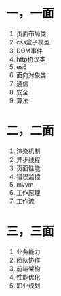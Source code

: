 # 一，一面

1. 页面布局类
2. css盒子模型
3. DOM事件
4. http协议类
5. es6
6. 面向对象类
7. 通信
8. 安全
9. 算法

# 二，二面

1. 渲染机制
2. 异步线程
3. 页面性能
4. 错误监控
5. mvvm
6. 工作原理
7. 工作流

# 三，三面

1. 业务能力
2. 团队协作
3. 前端架构
4. 性能优化
5. 职业规划

